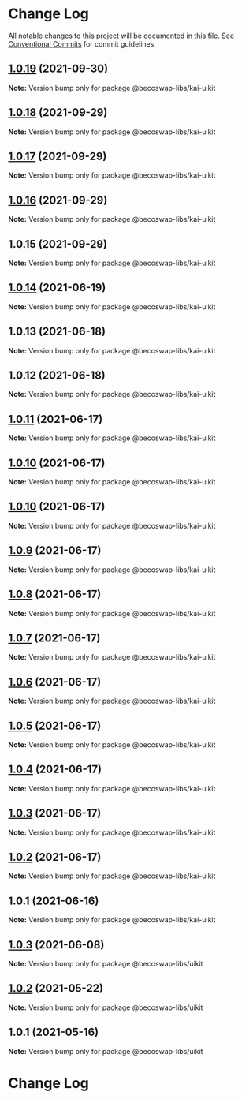 # Change Log

All notable changes to this project will be documented in this file.
See [Conventional Commits](https://conventionalcommits.org) for commit guidelines.

## [1.0.19](https://github.com/becoswap-dev/kai-becoswap-toolkit-v2/tree/master/packages/beco-uikit/compare/@becoswap-libs/kai-uikit@1.0.18...@becoswap-libs/kai-uikit@1.0.19) (2021-09-30)

**Note:** Version bump only for package @becoswap-libs/kai-uikit





## [1.0.18](https://github.com/becoswap-dev/kai-becoswap-toolkit-v2/tree/master/packages/beco-uikit/compare/@becoswap-libs/kai-uikit@1.0.17...@becoswap-libs/kai-uikit@1.0.18) (2021-09-29)

**Note:** Version bump only for package @becoswap-libs/kai-uikit





## [1.0.17](https://github.com/becoswap-dev/kai-becoswap-toolkit-v2/tree/master/packages/beco-uikit/compare/@becoswap-libs/kai-uikit@1.0.16...@becoswap-libs/kai-uikit@1.0.17) (2021-09-29)

**Note:** Version bump only for package @becoswap-libs/kai-uikit





## [1.0.16](https://github.com/becoswap-dev/kai-becoswap-toolkit-v2/tree/master/packages/beco-uikit/compare/@becoswap-libs/kai-uikit@1.0.15...@becoswap-libs/kai-uikit@1.0.16) (2021-09-29)

**Note:** Version bump only for package @becoswap-libs/kai-uikit





## 1.0.15 (2021-09-29)

**Note:** Version bump only for package @becoswap-libs/kai-uikit





## [1.0.14](https://github.com/becoswap/kai-becoswap-toolkit/tree/master/packages/becoswap-uikit/compare/@becoswap-libs/kai-uikit@1.0.13...@becoswap-libs/kai-uikit@1.0.14) (2021-06-19)

**Note:** Version bump only for package @becoswap-libs/kai-uikit





## 1.0.13 (2021-06-18)

**Note:** Version bump only for package @becoswap-libs/kai-uikit





## 1.0.12 (2021-06-18)

**Note:** Version bump only for package @becoswap-libs/kai-uikit





## [1.0.11](https://github.com/becoswap/kai-becoswap-toolkit/tree/master/packages/becoswap-uikit/compare/@becoswap-libs/kai-uikit@1.0.10...@becoswap-libs/kai-uikit@1.0.11) (2021-06-17)

**Note:** Version bump only for package @becoswap-libs/kai-uikit





## [1.0.10](https://github.com/becoswap/kai-becoswap-toolkit/tree/master/packages/becoswap-uikit/compare/@becoswap-libs/kai-uikit@1.0.10...@becoswap-libs/kai-uikit@1.0.10) (2021-06-17)

**Note:** Version bump only for package @becoswap-libs/kai-uikit





## [1.0.10](https://github.com/becoswap/kai-becoswap-toolkit/tree/master/packages/becoswap-uikit/compare/@becoswap-libs/kai-uikit@1.0.9...@becoswap-libs/kai-uikit@1.0.10) (2021-06-17)

**Note:** Version bump only for package @becoswap-libs/kai-uikit





## [1.0.9](https://github.com/becoswap/kai-becoswap-toolkit/tree/master/packages/becoswap-uikit/compare/@becoswap-libs/kai-uikit@1.0.8...@becoswap-libs/kai-uikit@1.0.9) (2021-06-17)

**Note:** Version bump only for package @becoswap-libs/kai-uikit





## [1.0.8](https://github.com/becoswap/kai-becoswap-toolkit/tree/master/packages/becoswap-uikit/compare/@becoswap-libs/kai-uikit@1.0.6...@becoswap-libs/kai-uikit@1.0.8) (2021-06-17)

**Note:** Version bump only for package @becoswap-libs/kai-uikit





## [1.0.7](https://github.com/becoswap/kai-becoswap-toolkit/tree/master/packages/becoswap-uikit/compare/@becoswap-libs/kai-uikit@1.0.6...@becoswap-libs/kai-uikit@1.0.7) (2021-06-17)

**Note:** Version bump only for package @becoswap-libs/kai-uikit





## [1.0.6](https://github.com/becoswap/kai-becoswap-toolkit/tree/master/packages/becoswap-uikit/compare/@becoswap-libs/kai-uikit@1.0.4...@becoswap-libs/kai-uikit@1.0.6) (2021-06-17)

**Note:** Version bump only for package @becoswap-libs/kai-uikit





## [1.0.5](https://github.com/becoswap/kai-becoswap-toolkit/tree/master/packages/becoswap-uikit/compare/@becoswap-libs/kai-uikit@1.0.4...@becoswap-libs/kai-uikit@1.0.5) (2021-06-17)

**Note:** Version bump only for package @becoswap-libs/kai-uikit





## [1.0.4](https://github.com/becoswap/kai-becoswap-toolkit/tree/master/packages/becoswap-uikit/compare/@becoswap-libs/kai-uikit@1.0.2...@becoswap-libs/kai-uikit@1.0.4) (2021-06-17)

**Note:** Version bump only for package @becoswap-libs/kai-uikit





## [1.0.3](https://github.com/becoswap/kai-becoswap-toolkit/tree/master/packages/becoswap-uikit/compare/@becoswap-libs/kai-uikit@1.0.2...@becoswap-libs/kai-uikit@1.0.3) (2021-06-17)

**Note:** Version bump only for package @becoswap-libs/kai-uikit





## [1.0.2](https://github.com/becoswap/kai-becoswap-toolkit/tree/master/packages/becoswap-uikit/compare/@becoswap-libs/kai-uikit@1.0.1...@becoswap-libs/kai-uikit@1.0.2) (2021-06-17)

**Note:** Version bump only for package @becoswap-libs/kai-uikit





## 1.0.1 (2021-06-16)

**Note:** Version bump only for package @becoswap-libs/kai-uikit





## [1.0.3](https://github.com/becoswap/becoswap-toolkit/tree/master/packages/becoswap-uikit/compare/@becoswap-libs/uikit@1.0.2...@becoswap-libs/uikit@1.0.3) (2021-06-08)

**Note:** Version bump only for package @becoswap-libs/uikit





## [1.0.2](https://github.com/becoswap/becoswap-toolkit/tree/master/packages/becoswap-uikit/compare/@becoswap-libs/uikit@1.0.1...@becoswap-libs/uikit@1.0.2) (2021-05-22)

**Note:** Version bump only for package @becoswap-libs/uikit





## 1.0.1 (2021-05-16)

**Note:** Version bump only for package @becoswap-libs/uikit





# Change Log

